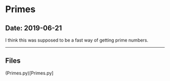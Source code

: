# Primes

## Date: 2019-06-21

I think this was supposed to be a fast way of getting prime numbers.

-----

## Files

(Primes.py)[Primes.py]